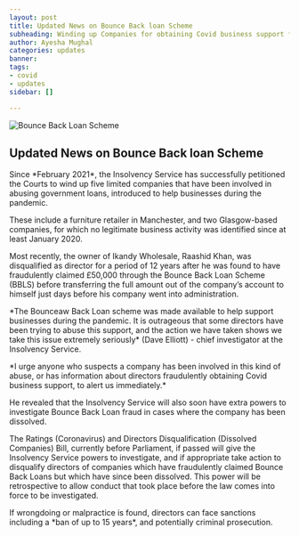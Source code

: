 ```yaml
---
layout: post
title: Updated News on Bounce Back loan Scheme
subheading: Winding up Companies for obtaining Covid business support fraudulently
author: Ayesha Mughal
categories: updates
banner: 
tags:
- covid
- updates
sidebar: []

---
```

![Bounce Back Loan Scheme](https://aaziz-blog-data.s3.eu-west-2.amazonaws.com/Images/Blog/bitmap.png "Bounce Back Loan Scheme")  

## Updated News on Bounce Back loan Scheme
Since \*February 2021\*, the Insolvency Service has successfully petitioned the Courts to wind up five limited companies that have been involved in abusing government loans, introduced to help businesses during the pandemic.  
  
These include a furniture retailer in Manchester, and two Glasgow-based companies, for which no legitimate business activity was identified since at least January 2020.  
  
Most recently, the owner of Ikandy Wholesale, Raashid Khan, was disqualified as director for a period of 12 years after he was found to have fraudulently claimed £50,000 through the Bounce Back Loan Scheme (BBLS) before transferring the full amount out of the company’s account to himself just days before his company went into administration.  

\*The Bounceaw Back Loan scheme was made available to help support businesses during the pandemic. It is outrageous that some directors have been trying to abuse this support, and the action we have taken shows we take this issue extremely seriously\* (Dave Elliott) - chief investigator at the Insolvency Service.  

\*I urge anyone who suspects a company has been involved in this kind of abuse, or has information about directors fraudulently obtaining Covid business support, to alert us immediately.\*  

He revealed that the Insolvency Service will also soon have extra powers to investigate Bounce Back Loan fraud in cases where the company has been dissolved.  

The Ratings (Coronavirus) and Directors Disqualification (Dissolved Companies) Bill, currently before Parliament, if passed will give the Insolvency Service powers to investigate, and if appropriate take action to disqualify directors of companies which have fraudulently claimed Bounce Back Loans but which have since been dissolved. This power will be retrospective to allow conduct that took place before the law comes into force to be investigated.  

If wrongdoing or malpractice is found, directors can face sanctions including a \*ban of up to 15 years\*, and potentially criminal prosecution.